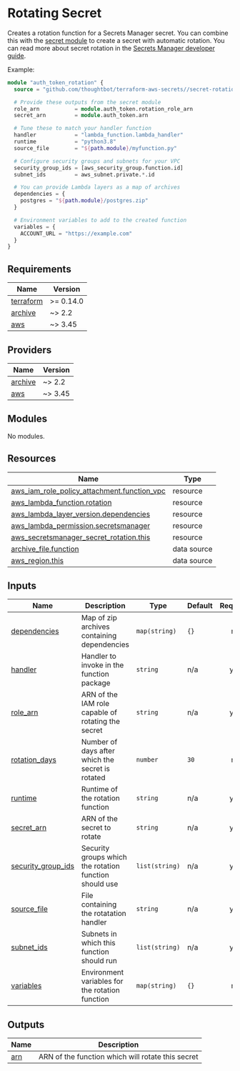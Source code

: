 # Rotating Secret

Creates a rotation function for a Secrets Manager secret. You can combine this
with the [secret module] to create a secret with automatic rotation. You can
read more about secret rotation in the [Secrets Manager developer guide].

Example:

``` terraform
module "auth_token_rotation" {
  source = "github.com/thoughtbot/terraform-aws-secrets//secret-rotation-function"

  # Provide these outputs from the secret module
  role_arn           = module.auth_token.rotation_role_arn
  secret_arn         = module.auth_token.arn

  # Tune these to match your handler function
  handler            = "lambda_function.lambda_handler"
  runtime            = "python3.8"
  source_file        = "${path.module}/myfunction.py"

  # Configure security groups and subnets for your VPC
  security_group_ids = [aws_security_group.function.id]
  subnet_ids         = aws_subnet.private.*.id

  # You can provide Lambda layers as a map of archives
  dependencies = {
    postgres = "${path.module}/postgres.zip"
  }

  # Environment variables to add to the created function
  variables = {
    ACCOUNT_URL = "https://example.com"
  }
}
```

[secret module]: ../secret
[Secrets Manager developer guide]: https://docs.aws.amazon.com/secretsmanager/latest/userguide/rotating-secrets.html

<!-- BEGIN_TF_DOCS -->
## Requirements

| Name | Version |
|------|---------|
| <a name="requirement_terraform"></a> [terraform](#requirement\_terraform) | >= 0.14.0 |
| <a name="requirement_archive"></a> [archive](#requirement\_archive) | ~> 2.2 |
| <a name="requirement_aws"></a> [aws](#requirement\_aws) | ~> 3.45 |

## Providers

| Name | Version |
|------|---------|
| <a name="provider_archive"></a> [archive](#provider\_archive) | ~> 2.2 |
| <a name="provider_aws"></a> [aws](#provider\_aws) | ~> 3.45 |

## Modules

No modules.

## Resources

| Name | Type |
|------|------|
| [aws_iam_role_policy_attachment.function_vpc](https://registry.terraform.io/providers/hashicorp/aws/latest/docs/resources/iam_role_policy_attachment) | resource |
| [aws_lambda_function.rotation](https://registry.terraform.io/providers/hashicorp/aws/latest/docs/resources/lambda_function) | resource |
| [aws_lambda_layer_version.dependencies](https://registry.terraform.io/providers/hashicorp/aws/latest/docs/resources/lambda_layer_version) | resource |
| [aws_lambda_permission.secretsmanager](https://registry.terraform.io/providers/hashicorp/aws/latest/docs/resources/lambda_permission) | resource |
| [aws_secretsmanager_secret_rotation.this](https://registry.terraform.io/providers/hashicorp/aws/latest/docs/resources/secretsmanager_secret_rotation) | resource |
| [archive_file.function](https://registry.terraform.io/providers/hashicorp/archive/latest/docs/data-sources/file) | data source |
| [aws_region.this](https://registry.terraform.io/providers/hashicorp/aws/latest/docs/data-sources/region) | data source |

## Inputs

| Name | Description | Type | Default | Required |
|------|-------------|------|---------|:--------:|
| <a name="input_dependencies"></a> [dependencies](#input\_dependencies) | Map of zip archives containing dependencies | `map(string)` | `{}` | no |
| <a name="input_handler"></a> [handler](#input\_handler) | Handler to invoke in the function package | `string` | n/a | yes |
| <a name="input_role_arn"></a> [role\_arn](#input\_role\_arn) | ARN of the IAM role capable of rotating the secret | `string` | n/a | yes |
| <a name="input_rotation_days"></a> [rotation\_days](#input\_rotation\_days) | Number of days after which the secret is rotated | `number` | `30` | no |
| <a name="input_runtime"></a> [runtime](#input\_runtime) | Runtime of the rotation function | `string` | n/a | yes |
| <a name="input_secret_arn"></a> [secret\_arn](#input\_secret\_arn) | ARN of the secret to rotate | `string` | n/a | yes |
| <a name="input_security_group_ids"></a> [security\_group\_ids](#input\_security\_group\_ids) | Security groups which the rotation function should use | `list(string)` | n/a | yes |
| <a name="input_source_file"></a> [source\_file](#input\_source\_file) | File containing the rotatation handler | `string` | n/a | yes |
| <a name="input_subnet_ids"></a> [subnet\_ids](#input\_subnet\_ids) | Subnets in which this function should run | `list(string)` | n/a | yes |
| <a name="input_variables"></a> [variables](#input\_variables) | Environment variables for the rotation function | `map(string)` | `{}` | no |

## Outputs

| Name | Description |
|------|-------------|
| <a name="output_arn"></a> [arn](#output\_arn) | ARN of the function which will rotate this secret |
<!-- END_TF_DOCS -->
